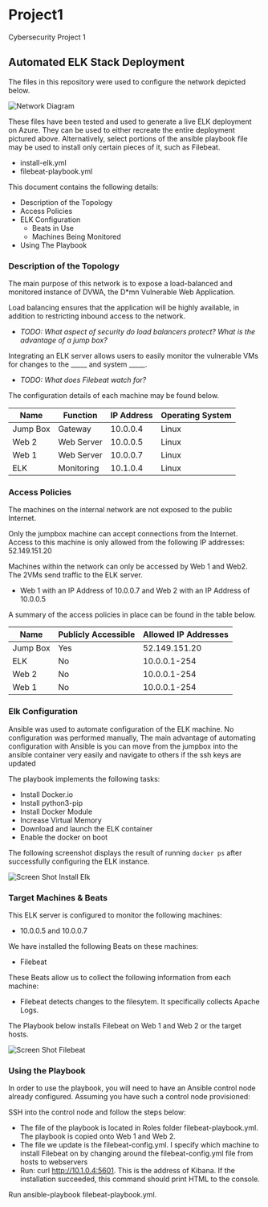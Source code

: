 # Project1
Cybersecurity Project 1 

## Automated ELK Stack Deployment

The files in this repository were used to configure the network depicted below.

![Network Diagram](https://user-images.githubusercontent.com/50034238/121077856-2853a100-c7a6-11eb-89cc-583e5e2d3b0f.png)


These files have been tested and used to generate a live ELK deployment on Azure. They can be used to either recreate the entire deployment pictured above. Alternatively, select portions of the ansible playbook file may be used to install only certain pieces of it, such as Filebeat.

  - install-elk.yml
  - filebeat-playbook.yml

This document contains the following details:
- Description of the Topology
- Access Policies
- ELK Configuration
  - Beats in Use
  - Machines Being Monitored
- Using The Playbook


### Description of the Topology

The main purpose of this network is to expose a load-balanced and monitored instance of DVWA, the D*mn Vulnerable Web Application.

Load balancing ensures that the application will be highly available, in addition to restricting inbound access to the network.
- _TODO: What aspect of security do load balancers protect? What is the advantage of a jump box?_

Integrating an ELK server allows users to easily monitor the vulnerable VMs for changes to the _____ and system _____.
- _TODO: What does Filebeat watch for?_

The configuration details of each machine may be found below.


| Name     | Function  | IP Address | Operating System |
|----------|---------- |------------|------------------|
| Jump Box | Gateway   | 10.0.0.4   | Linux            |
| Web 2    | Web Server| 10.0.0.5   | Linux            |
| Web 1    | Web Server| 10.0.0.7   | Linux            |
| ELK      | Monitoring| 10.1.0.4   | Linux            |

### Access Policies

The machines on the internal network are not exposed to the public Internet. 

Only the jumpbox machine can accept connections from the Internet. Access to this machine is only allowed from the following IP addresses: 52.149.151.20

Machines within the network can only be accessed by Web 1 and Web2. The 2VMs send traffic to the ELK server.
- Web 1 with an IP Address of 10.0.0.7 and Web 2 with an IP Address of 10.0.0.5 

A summary of the access policies in place can be found in the table below.

| Name     | Publicly Accessible | Allowed IP Addresses |
|----------|---------------------|----------------------|
| Jump Box | Yes                 | 52.149.151.20        |
| ELK      | No                  | 10.0.0.1-254         |
| Web 2    | No                  | 10.0.0.1-254         |
| Web 1    | No                  | 10.0.0.1-254         |

### Elk Configuration

Ansible was used to automate configuration of the ELK machine. No configuration was performed manually, The main advantage of automating configuration with Ansible is you can move from the jumpbox into the ansible container very easily and navigate to others if the ssh keys are updated


The playbook implements the following tasks:
- Install Docker.io
- Install python3-pip
- Install Docker Module
- Increase Virtual Memory
- Download and launch the ELK container
- Enable the docker on boot


The following screenshot displays the result of running `docker ps` after successfully configuring the ELK instance.

![Screen Shot Install Elk](https://user-images.githubusercontent.com/50034238/121074670-2b4c9280-c7a2-11eb-8067-360421c643b5.png)


### Target Machines & Beats
This ELK server is configured to monitor the following machines:
- 10.0.0.5 and 10.0.0.7

We have installed the following Beats on these machines:
- Filebeat

These Beats allow us to collect the following information from each machine:
- Filebeat detects changes to the filesytem. It specifically collects Apache Logs.

The Playbook below installs Filebeat on Web 1 and Web 2 or the target hosts.

![Screen Shot Filebeat](https://user-images.githubusercontent.com/50034238/121075246-f55bde00-c7a2-11eb-971a-46bdb28e8a06.png)


### Using the Playbook
In order to use the playbook, you will need to have an Ansible control node already configured. Assuming you have such a control node provisioned: 

SSH into the control node and follow the steps below:

- The file of the playbook is located in Roles folder filebeat-playbook.yml. The playbook is copied onto Web 1 and Web 2.
- The file we update is the filebeat-config.yml. I specify which machine to install Filebeat on by changing around the filebeat-config.yml file from hosts to   webservers
- Run: curl http://10.1.0.4:5601. This is the address of Kibana. If the installation succeeded, this command should print HTML to the console.

Run ansible-playbook filebeat-playbook.yml.
